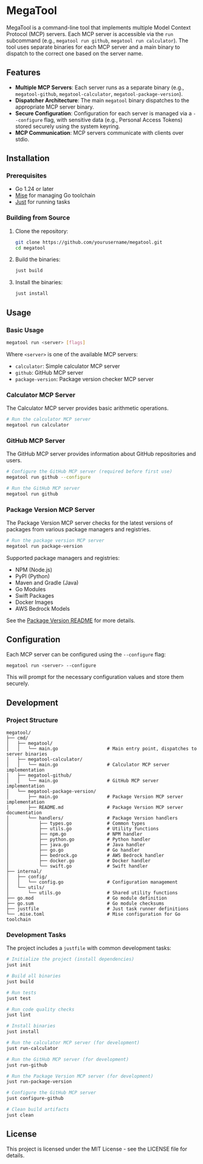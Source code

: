 # MegaTool

MegaTool is a command-line tool that implements multiple Model Context Protocol (MCP) servers. Each MCP server is accessible via the `run` subcommand (e.g., `megatool run github`, `megatool run calculator`). The tool uses separate binaries for each MCP server and a main binary to dispatch to the correct one based on the server name.

## Features

- **Multiple MCP Servers**: Each server runs as a separate binary (e.g., `megatool-github`, `megatool-calculator`, `megatool-package-version`).
- **Dispatcher Architecture**: The main `megatool` binary dispatches to the appropriate MCP server binary.
- **Secure Configuration**: Configuration for each server is managed via a `--configure` flag, with sensitive data (e.g., Personal Access Tokens) stored securely using the system keyring.
- **MCP Communication**: MCP servers communicate with clients over stdio.

## Installation

### Prerequisites

- Go 1.24 or later
- [Mise](https://github.com/jdx/mise) for managing Go toolchain
- [Just](https://github.com/casey/just) for running tasks

### Building from Source

1. Clone the repository:
   ```bash
   git clone https://github.com/yourusername/megatool.git
   cd megatool
   ```

2. Build the binaries:
   ```bash
   just build
   ```

3. Install the binaries:
   ```bash
   just install
   ```

## Usage

### Basic Usage

```bash
megatool run <server> [flags]
```

Where `<server>` is one of the available MCP servers:
- `calculator`: Simple calculator MCP server
- `github`: GitHub MCP server
- `package-version`: Package version checker MCP server

### Calculator MCP Server

The Calculator MCP server provides basic arithmetic operations.

```bash
# Run the calculator MCP server
megatool run calculator
```

### GitHub MCP Server

The GitHub MCP server provides information about GitHub repositories and users.

```bash
# Configure the GitHub MCP server (required before first use)
megatool run github --configure

# Run the GitHub MCP server
megatool run github
```

### Package Version MCP Server

The Package Version MCP server checks for the latest versions of packages from various package managers and registries.

```bash
# Run the package version MCP server
megatool run package-version
```

Supported package managers and registries:
- NPM (Node.js)
- PyPI (Python)
- Maven and Gradle (Java)
- Go Modules
- Swift Packages
- Docker Images
- AWS Bedrock Models

See the [Package Version README](cmd/megatool-package-version/README.md) for more details.

## Configuration

Each MCP server can be configured using the `--configure` flag:

```bash
megatool run <server> --configure
```

This will prompt for the necessary configuration values and store them securely.

## Development

### Project Structure

```
megatool/
├── cmd/
│   ├── megatool/
│   │   └── main.go                  # Main entry point, dispatches to server binaries
│   ├── megatool-calculator/
│   │   └── main.go                  # Calculator MCP server implementation
│   ├── megatool-github/
│   │   └── main.go                  # GitHub MCP server implementation
│   └── megatool-package-version/
│       ├── main.go                  # Package Version MCP server implementation
│       ├── README.md                # Package Version MCP server documentation
│       └── handlers/                # Package Version handlers
│           ├── types.go             # Common types
│           ├── utils.go             # Utility functions
│           ├── npm.go               # NPM handler
│           ├── python.go            # Python handler
│           ├── java.go              # Java handler
│           ├── go.go                # Go handler
│           ├── bedrock.go           # AWS Bedrock handler
│           ├── docker.go            # Docker handler
│           └── swift.go             # Swift handler
├── internal/
│   ├── config/
│   │   └── config.go                # Configuration management
│   └── utils/
│       └── utils.go                 # Shared utility functions
├── go.mod                           # Go module definition
├── go.sum                           # Go module checksums
├── justfile                         # Just task runner definitions
└── .mise.toml                       # Mise configuration for Go toolchain
```

### Development Tasks

The project includes a `justfile` with common development tasks:

```bash
# Initialize the project (install dependencies)
just init

# Build all binaries
just build

# Run tests
just test

# Run code quality checks
just lint

# Install binaries
just install

# Run the calculator MCP server (for development)
just run-calculator

# Run the GitHub MCP server (for development)
just run-github

# Run the Package Version MCP server (for development)
just run-package-version

# Configure the GitHub MCP server
just configure-github

# Clean build artifacts
just clean
```

## License

This project is licensed under the MIT License - see the LICENSE file for details.
